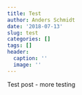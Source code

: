 ```yaml
---
title: Test
author: Anders Schmidt
date: '2018-07-13'
slug: test
categories: []
tags: []
header:
  caption: ''
  image: ''
---
```


Test post - more testing  
